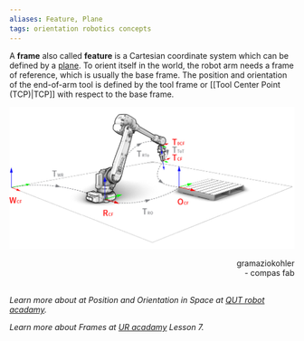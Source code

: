 ```yaml
---
aliases: Feature, Plane
tags: orientation robotics concepts
---
```


A **frame** also called **feature** is a Cartesian coordinate system which can be defined by a [plane](plane.md). 
To orient itself in the world, the robot arm needs a frame of reference, which is usually the base frame. The position and orientation of the end-of-arm tool is defined by the tool frame or [[Tool Center Point (TCP)|TCP]] with respect to the base frame.

![Coordinate Frames](/assets/media/coordinate_frames.jpg)

<div style="text-align: right"> gramaziokohler <br> - compas fab</div>
<br>

*Learn more about at Position and Orientation in Space at [QUT robot acadamy](https://robotacademy.net.au/masterclass/2d-geometry/?lesson=69).*

*Learn more about Frames at [UR acadamy](https://academy.universal-robots.com/free-e-learning/cb3-e-learning/) Lesson 7.*
